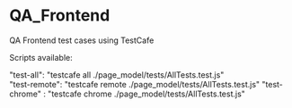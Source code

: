 # QA_Frontend
QA Frontend test cases using TestCafe

Scripts available:

"test-all": "testcafe all ./page_model/tests/AllTests.test.js"  
"test-remote": "testcafe remote ./page_model/tests/AllTests.test.js"
"test-chrome" : "testcafe chrome ./page_model/tests/AllTests.test.js"
